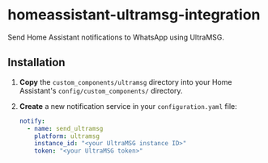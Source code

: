 # homeassistant-ultramsg-integration

Send Home Assistant notifications to WhatsApp using UltraMSG.

## Installation

1. **Copy** the `custom_components/ultramsg` directory into your Home Assistant's `config/custom_components/` directory.

2. **Create** a new notification service in your `configuration.yaml` file:

   ```yaml
   notify:
     - name: send_ultramsg
       platform: ultramsg
       instance_id: "<your UltraMSG instance ID>"
       token: "<your UltraMSG token>"
